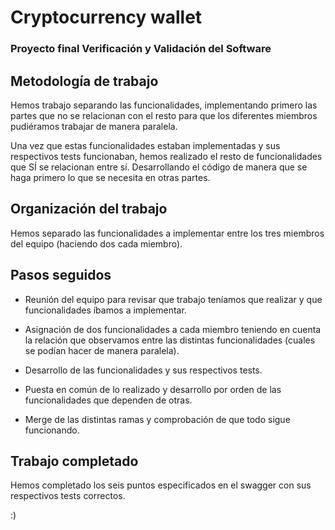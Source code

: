 

# Cryptocurrency wallet



### Proyecto final Verificación y Validación del Software



## Metodología de trabajo

Hemos trabajo separando las funcionalidades, implementando primero las partes que no se relacionan con el resto para que los diferentes miembros pudiéramos trabajar de manera paralela.



Una vez que estas funcionalidades estaban implementadas y sus respectivos tests funcionaban, hemos realizado el resto de funcionalidades que SÍ se relacionan entre sí. Desarrollando el código de manera que se haga primero lo que se necesita en otras partes.





## Organización del trabajo

Hemos separado las funcionalidades a implementar entre los tres miembros del equipo (haciendo dos cada miembro). 



  

## Pasos seguidos

- Reunión del equipo para revisar que trabajo teníamos que realizar y que funcionalidades íbamos a implementar.

- Asignación de dos funcionalidades a cada miembro teniendo en cuenta la relación que observamos entre las distintas funcionalidades (cuales se podían hacer de manera paralela).

- Desarrollo de las funcionalidades y sus respectivos tests.

- Puesta en común de lo realizado y desarrollo por orden de las funcionalidades que dependen de otras.

- Merge de las distintas ramas y comprobación de que todo sigue funcionando.





## Trabajo completado

Hemos completado los seis puntos especificados en el swagger con sus respectivos tests correctos.





:)

